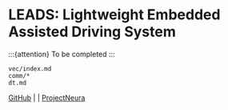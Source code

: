 # LEADS: Lightweight Embedded Assisted Driving System

:::{attention}
To be completed
:::

```{toctree}
vec/index.md
comm/*
dt.md
```

[GitHub](https://github.com/ProjectNeura/LEADS) | [](LEADS_VeC) | [ProjectNeura](https://projectneura.org)
